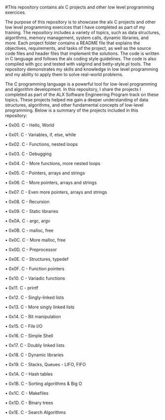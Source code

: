 #This repository contains alx C projects and other low level programming exercices.

The purpose of this repository is to showcase the alx C projects and other low level programming exercices that I have completed as part of my training. The repository includes a variety of topics, such as data structures, algorithms, memory management, system calls, dynamic libraries, and more. Each project folder contains a README file that explains the objectives, requirements, and tasks of the project, as well as the source code files and header files that implement the solutions. The code is written in C language and follows the alx coding style guidelines. The code is also compiled with gcc and tested with valgrind and betty-style.pl tools. The repository demonstrates my skills and knowledge in low level programming and my ability to apply them to solve real-world problems.

The C programming language is a powerful tool for low-level programming and algorithm development. In this repository, I share the projects I completed as part of the ALX Software Engineering Program track on these topics. These projects helped me gain a deeper understanding of data structures, algorithms, and other fundamental concepts of low-level programming. Below is a summary of the projects included in this repository:

•	0x00. C - Hello, World

•	0x01. C - Variables, if, else, while

•	0x02. C - Functions, nested loops

•	0x03. C - Debugging

•	0x04. C - More functions, more nested loops

•	0x05. C - Pointers, arrays and strings

•	0x06. C - More pointers, arrays and strings

•	0x07. C - Even more pointers, arrays and strings

•	0x08. C - Recursion

•	0x09. C - Static libraries

•	0x0A. C - argc, argv

•	0x0B. C - malloc, free

•	0x0C. C - More malloc, free

•	0x0D. C - Preprocessor

•	0x0E. C - Structures, typedef

•	0x0F. C - Function pointers

•	0x10. C - Variadic functions

•	0x11. C - printf 

•	0x12. C - Singly-linked lists 

•	0x13. C - More singly linked lists 

•	0x14. C - Bit manipulation

•	0x15. C - File I/O

•	0x16. C - Simple Shell

•	0x17. C - Doubly linked lists

•	0x18. C - Dynamic libraries

•	0x19. C - Stacks, Queues - LIFO, FIFO

•	0x1A. C - Hash tables

•	0x1B. C - Sorting algorithms & Big O

•	0x1C. C - Makefiles

•	0x1D. C - Binary trees

•	0x1E. C - Search Algorithms

